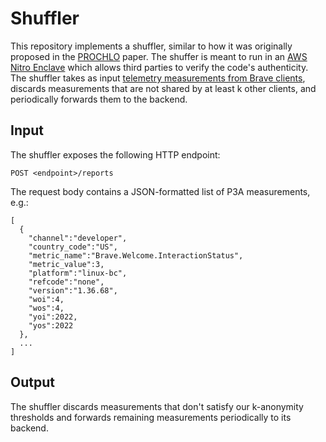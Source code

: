 Shuffler
========

This repository implements a shuffler, similar to how it was originally
proposed in the
[PROCHLO](https://arxiv.org/pdf/1710.00901.pdf)
paper.  The shuffer is meant to run in an
[AWS Nitro Enclave](https://aws.amazon.com/ec2/nitro/nitro-enclaves/)
which allows third parties to verify the code's authenticity.  The shuffler
takes as input
[telemetry measurements from Brave clients](https://github.com/brave/brave-browser/wiki/P3A),
discards measurements that are not shared by at least k other clients, and
periodically forwards them to the backend.

Input
-----

The shuffler exposes the following HTTP endpoint:

    POST <endpoint>/reports

The request body contains a JSON-formatted list of P3A measurements, e.g.:

    [
      {
        "channel":"developer",
        "country_code":"US",
        "metric_name":"Brave.Welcome.InteractionStatus",
        "metric_value":3,
        "platform":"linux-bc",
        "refcode":"none",
        "version":"1.36.68",
        "woi":4,
        "wos":4,
        "yoi":2022,
        "yos":2022
      },
      ...
    ]

Output
------

The shuffler discards measurements that don't satisfy our k-anonymity
thresholds and forwards remaining measurements periodically to its backend.
